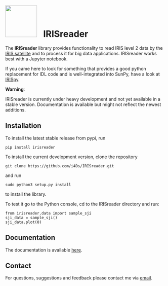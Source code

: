 # <img src="irisreader.png" width="100" height="100"/> &nbsp; IRISreader #

The __IRISreader__ library provides functionality to read IRIS level 2 data
by the [IRIS satellite](https://www.nasa.gov/mission_pages/iris/index.html) and to process it for big data applications. 
IRISreader works best with a Jupyter notebook.

If you came here to look for something that provides a good python
replacement for IDL code and is well-integrated into SunPy, have a look at
[IRISpy](https://github.com/sunpy/irispy).

__Warning__:

IRISreader is currently under heavy development and not yet available in a
stable version. Documentation is available but might not reflect the newest
additions.

## Installation ##

To install the latest stable release from pypi, run

    pip install irisreader

To install the current development version, clone the repository

    git clone https://github.com/i4Ds/IRISreader.git

and run

    sudo python3 setup.py install

to install the library.

To test it go to the Python console, cd to the IRISreader directory and run:

    from irisreader.data import sample_sji
    sji_data = sample_sji()
    sji_data.plot(0)

## Documentation ##

The documentation is available [here](https://i4ds.github.io/IRISreader/).

## Contact ##

For questions, suggestions and feedback please contact me via
[email](mailto:cedric.huwyler@fhnw.ch).
